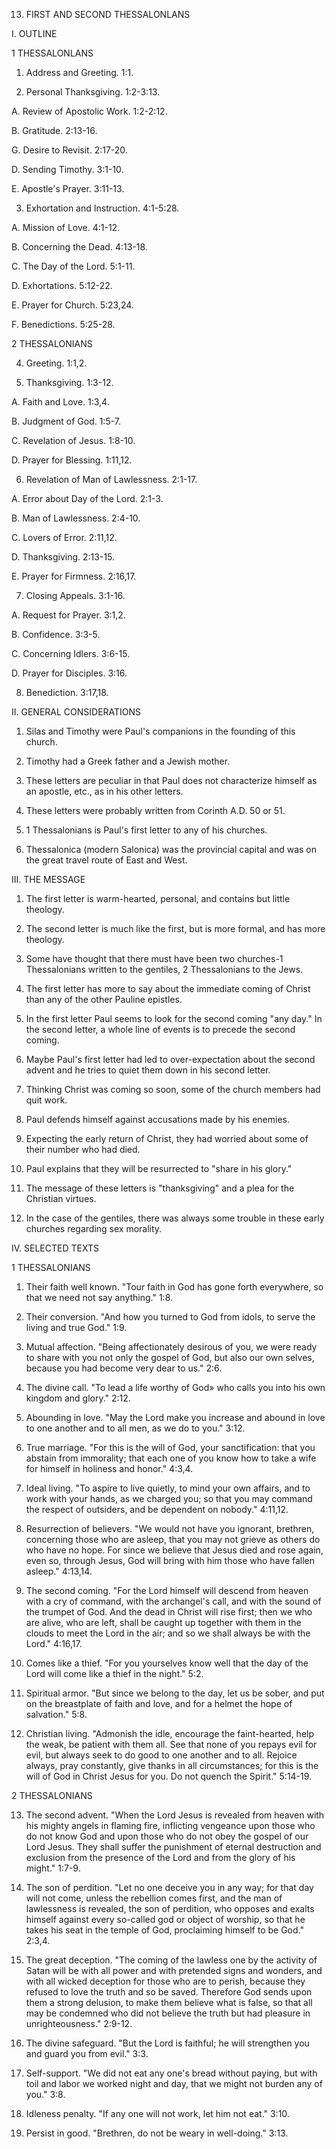 


13. FIRST AND SECOND THESSALONLANS

I. OUTLINE

1 THESSALONLANS

1. Address and Greeting. 1:1.

2. Personal Thanksgiving. 1:2-3:13.

A. Review of Apostolic Work. 1:2-2:12.

B. Gratitude. 2:13-16.

G. Desire to Revisit. 2:17-20.

D. Sending Timothy. 3:1-10.

E. Apostle's Prayer. 3:11-13.

3. Exhortation and Instruction. 4:1-5:28.

A. Mission of Love. 4:1-12.

B. Concerning the Dead. 4:13-18.

C. The Day of the Lord. 5:1-11.

D. Exhortations. 5:12-22.

E. Prayer for Church. 5:23,24.

F. Benedictions. 5:25-28.

2 THESSALONIANS

4. Greeting. 1:1,2.

5. Thanksgiving. 1:3-12.

A. Faith and Love. 1:3,4.

B. Judgment of God. 1:5-7.

C. Revelation of Jesus. 1:8-10.

D. Prayer for Blessing. 1:11,12.

6. Revelation of Man of Lawlessness. 2:1-17.

A. Error about Day of the Lord. 2:1-3.

B. Man of Lawlessness. 2:4-10.

C. Lovers of Error. 2:11,12.

D. Thanksgiving. 2:13-15.

E. Prayer for Firmness. 2:16,17.

7. Closing Appeals. 3:1-16.

A. Request for Prayer. 3:1,2.

B. Confidence. 3:3-5.

C. Concerning Idlers. 3:6-15.

D. Prayer for Disciples. 3:16.

8. Benediction. 3:17,18.

II. GENERAL CONSIDERATIONS

1. Silas and Timothy were Paul's companions in the founding of this church.

2. Timothy had a Greek father and a Jewish mother.

3. These letters are peculiar in that Paul does not characterize himself as an apostle, etc., as in his other letters.

4. These letters were probably written from Corinth A.D. 50 or 51.

5. 1 Thessalonians is Paul's first letter to any of his churches.

6. Thessalonica (modern Salonica) was the provincial capital and was on the great travel route of East and West.

III. THE MESSAGE

1. The first letter is warm-hearted, personal, and contains but little theology.

2. The second letter is much like the first, but is more formal, and has more theology.

3. Some have thought that there must have been two churches-1 Thessalonians written to the gentiles, 2 Thessalonians to the Jews.

4. The first letter has more to say about the immediate coming of Christ than any of the other Pauline epistles.

5. In the first letter Paul seems to look for the second coming "any day." In the second letter, a whole line of events is to precede the second coming.

6. Maybe Paul's first letter had led to over-expectation about the second advent and he tries to quiet them down in his second letter.

7. Thinking Christ was coming so soon, some of the church members had quit work.

8. Paul defends himself against accusations made by his enemies.

9. Expecting the early return of Christ, they had worried about some of their number who had died.

10. Paul explains that they will be resurrected to "share in his glory."

11. The message of these letters is "thanksgiving" and a plea for the Christian virtues.

12. In the case of the gentiles, there was always some trouble in these early churches regarding sex morality.

IV. SELECTED TEXTS

1 THESSALONIANS

1. Their faith well known. "Tour faith in God has gone forth everywhere, so that we need not say anything." 1:8.

2. Their conversion. "And how you turned to God from idols, to serve the living and true God." 1:9.

3. Mutual affection. "Being affectionately desirous of you, we were ready to share with you not only the gospel of God, but also our own selves, because you had become very dear to us." 2:6.

4. The divine call. "To lead a life worthy of God» who calls you into his own kingdom and glory." 2:12.

5. Abounding in love. "May the Lord make you increase and abound in love to one another and to all men, as we do to you." 3:12.

6. True marriage. "For this is the will of God, your sanctification: that you abstain from immorality; that each one of you know how to take a wife for himself in holiness and honor." 4:3,4.

7. Ideal living. "To aspire to live quietly, to mind your own affairs, and to work with your hands, as we charged you; so that you may command the respect of outsiders, and be dependent on nobody." 4:11,12.

8. Resurrection of believers. "We would not have you ignorant, brethren, concerning those who are asleep, that you may not grieve as others do who have no hope. For since we believe that Jesus died and rose again, even so, through Jesus, God will bring with him those who have fallen asleep." 4:13,14.

9. The second coming. "For the Lord himself will descend from heaven with a cry of command, with the archangel's call, and with the sound of the trumpet of God. And the dead in Christ will rise first; then we who are alive, who are left, shall be caught up together with them in the clouds to meet the Lord in the air; and so we shall always be with the Lord." 4:16,17.

10. Comes like a thief. "For you yourselves know well that the day of the Lord will come like a thief in the night." 5:2.

11. Spiritual armor. "But since we belong to the day, let us be sober, and put on the breastplate of faith and love, and for a helmet the hope of salvation." 5:8.

12. Christian living. "Admonish the idle, encourage the faint-hearted, help the weak, be patient with them all. See that none of you repays evil for evil, but always seek to do good to one another and to all. Rejoice always, pray constantly, give thanks in all circumstances; for this is the will of God in Christ Jesus for you. Do not quench the Spirit." 5:14-19.

2 THESSALONIANS

13. The second advent. "When the Lord Jesus is revealed from heaven with his mighty angels in flaming fire, inflicting vengeance upon those who do not know God and upon those who do not obey the gospel of our Lord Jesus. They shall suffer the punishment of eternal destruction and exclusion from the presence of the Lord and from the glory of his might." 1:7-9.

14. The son of perdition. "Let no one deceive you in any way; for that day will not come, unless the rebellion comes first, and the man of lawlessness is revealed, the son of perdition, who opposes and exalts himself against every so-called god or object of worship, so that he takes his seat in the temple of God, proclaiming himself to be God." 2:3,4.

15. The great deception. "The coming of the lawless one by the activity of Satan will be with all power and with pretended signs and wonders, and with all wicked deception for those who are to perish, because they refused to love the truth and so be saved. Therefore God sends upon them a strong delusion, to make them believe what is false, so that all may be condemned who did not believe the truth but had pleasure in unrighteousness." 2:9-12.

16. The divine safeguard. "But the Lord is faithful; he will strengthen you and guard you from evil." 3:3.

17. Self-support. "We did not eat any one's bread without paying, but with toil and labor we worked night and day, that we might not burden any of you." 3:8.

18. Idleness penalty. "If any one will not work, let him not eat." 3:10.

19. Persist in good. "Brethren, do not be weary in well-doing." 3:13.
